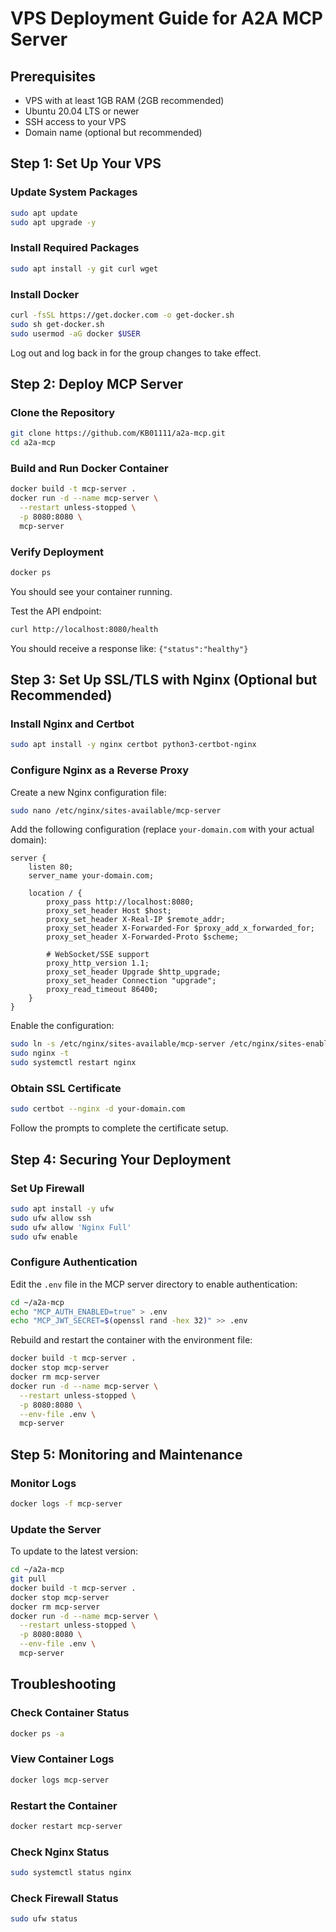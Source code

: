 # VPS Deployment Guide for A2A MCP Server

## Prerequisites

- VPS with at least 1GB RAM (2GB recommended)
- Ubuntu 20.04 LTS or newer
- SSH access to your VPS
- Domain name (optional but recommended)

## Step 1: Set Up Your VPS

### Update System Packages

```bash
sudo apt update
sudo apt upgrade -y
```

### Install Required Packages

```bash
sudo apt install -y git curl wget
```

### Install Docker

```bash
curl -fsSL https://get.docker.com -o get-docker.sh
sudo sh get-docker.sh
sudo usermod -aG docker $USER
```

Log out and log back in for the group changes to take effect.

## Step 2: Deploy MCP Server

### Clone the Repository

```bash
git clone https://github.com/KB01111/a2a-mcp.git
cd a2a-mcp
```

### Build and Run Docker Container

```bash
docker build -t mcp-server .
docker run -d --name mcp-server \
  --restart unless-stopped \
  -p 8080:8080 \
  mcp-server
```

### Verify Deployment

```bash
docker ps
```

You should see your container running.

Test the API endpoint:

```bash
curl http://localhost:8080/health
```

You should receive a response like: `{"status":"healthy"}`

## Step 3: Set Up SSL/TLS with Nginx (Optional but Recommended)

### Install Nginx and Certbot

```bash
sudo apt install -y nginx certbot python3-certbot-nginx
```

### Configure Nginx as a Reverse Proxy

Create a new Nginx configuration file:

```bash
sudo nano /etc/nginx/sites-available/mcp-server
```

Add the following configuration (replace `your-domain.com` with your actual domain):

```nginx
server {
    listen 80;
    server_name your-domain.com;

    location / {
        proxy_pass http://localhost:8080;
        proxy_set_header Host $host;
        proxy_set_header X-Real-IP $remote_addr;
        proxy_set_header X-Forwarded-For $proxy_add_x_forwarded_for;
        proxy_set_header X-Forwarded-Proto $scheme;
        
        # WebSocket/SSE support
        proxy_http_version 1.1;
        proxy_set_header Upgrade $http_upgrade;
        proxy_set_header Connection "upgrade";
        proxy_read_timeout 86400;
    }
}
```

Enable the configuration:

```bash
sudo ln -s /etc/nginx/sites-available/mcp-server /etc/nginx/sites-enabled/
sudo nginx -t
sudo systemctl restart nginx
```

### Obtain SSL Certificate

```bash
sudo certbot --nginx -d your-domain.com
```

Follow the prompts to complete the certificate setup.

## Step 4: Securing Your Deployment

### Set Up Firewall

```bash
sudo apt install -y ufw
sudo ufw allow ssh
sudo ufw allow 'Nginx Full'
sudo ufw enable
```

### Configure Authentication

Edit the `.env` file in the MCP server directory to enable authentication:

```bash
cd ~/a2a-mcp
echo "MCP_AUTH_ENABLED=true" > .env
echo "MCP_JWT_SECRET=$(openssl rand -hex 32)" >> .env
```

Rebuild and restart the container with the environment file:

```bash
docker build -t mcp-server .
docker stop mcp-server
docker rm mcp-server
docker run -d --name mcp-server \
  --restart unless-stopped \
  -p 8080:8080 \
  --env-file .env \
  mcp-server
```

## Step 5: Monitoring and Maintenance

### Monitor Logs

```bash
docker logs -f mcp-server
```

### Update the Server

To update to the latest version:

```bash
cd ~/a2a-mcp
git pull
docker build -t mcp-server .
docker stop mcp-server
docker rm mcp-server
docker run -d --name mcp-server \
  --restart unless-stopped \
  -p 8080:8080 \
  --env-file .env \
  mcp-server
```

## Troubleshooting

### Check Container Status

```bash
docker ps -a
```

### View Container Logs

```bash
docker logs mcp-server
```

### Restart the Container

```bash
docker restart mcp-server
```

### Check Nginx Status

```bash
sudo systemctl status nginx
```

### Check Firewall Status

```bash
sudo ufw status
```